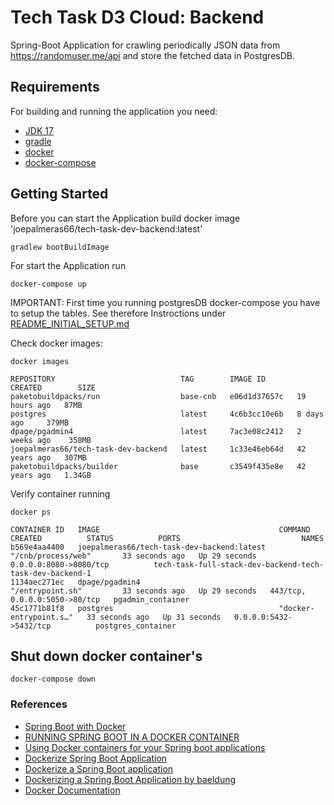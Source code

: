 # Tech Task D3 Cloud: Backend

Spring-Boot Application for crawling periodically JSON data from https://randomuser.me/api and store the fetched data in PostgresDB.

## Requirements

For building and running the application you need:

- [JDK 17](https://www.oracle.com/java/technologies/javase/jdk17-archive-downloads.html)
- [gradle](https://docs.gradle.org)
- [docker](https://docs.docker.com/get-docker/)
- [docker-compose](https://docs.docker.com/compose)

## Getting Started

Before you can start the Application build docker image 'joepalmeras66/tech-task-dev-backend:latest'

```
gradlew bootBuildImage
```

For start the Application run

```
docker-compose up
```

IMPORTANT: First time you running postgresDB docker-compose you have to setup the tables. See therefore Instroctions under [README_INITIAL_SETUP.md](README_INITIAL_SETUP.md)

Check docker images:

```
docker images

REPOSITORY                            TAG        IMAGE ID       CREATED        SIZE
paketobuildpacks/run                  base-cnb   e06d1d37657c   19 hours ago   87MB
postgres                              latest     4c6b3cc10e6b   8 days ago     379MB
dpage/pgadmin4                        latest     7ac3e08c2412   2 weeks ago    358MB
joepalmeras66/tech-task-dev-backend   latest     1c33e46eb64d   42 years ago   307MB
paketobuildpacks/builder              base       c3549f435e8e   42 years ago   1.34GB
```

Verify container running
```
docker ps

CONTAINER ID   IMAGE                                        COMMAND                  CREATED          STATUS          PORTS                           NAMES
b569e4aa4400   joepalmeras66/tech-task-dev-backend:latest   "/cnb/process/web"       33 seconds ago   Up 29 seconds   0.0.0.0:8080->8080/tcp          tech-task-full-stack-dev-backend-tech-task-dev-backend-1
1134aec271ec   dpage/pgadmin4                               "/entrypoint.sh"         33 seconds ago   Up 29 seconds   443/tcp, 0.0.0.0:5050->80/tcp   pgadmin_container
45c1771b81f8   postgres                                     "docker-entrypoint.s…"   33 seconds ago   Up 31 seconds   0.0.0.0:5432->5432/tcp          postgres_container
```

## Shut down docker container's

```
docker-compose down
```

### References

* [Spring Boot with Docker](https://spring.io/guides/gs/spring-boot-docker/)
* [RUNNING SPRING BOOT IN A DOCKER CONTAINER](https://springframework.guru/running-spring-boot-in-a-docker-container/#comment-2306)
* [Using Docker containers for your Spring boot applications](https://g00glen00b.be/docker-spring-boot/)
* [Dockerize Spring Boot Application](https://medium.com/sudharao/dockerize-spring-boot-application-deploy-spring-boot-application-to-docker-containerize-spring-e039a1aa743a)
* [Dockerize a Spring Boot application](https://thepracticaldeveloper.com/2017/12/11/dockerize-spring-boot/)
* [Dockerizing a Spring Boot Application by baeldung](http://www.baeldung.com/dockerizing-spring-boot-application)
* [Docker Documentation](https://docs.docker.com/)





